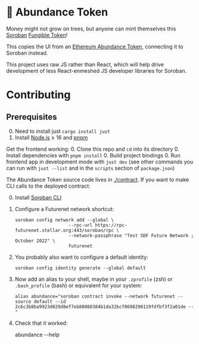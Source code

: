 🌳 Abundance Token
==================

Money might not grow on trees, but anyone can mint themselves this [Soroban](https://eips.ethereum.org/EIPS/eip-20) [Fungible Token](https://soroban.stellar.org/docs/reference/interfaces/token-interface)!

This copies the UI from an [Ethereum Abundance Token](https://github.com/chadoh/abundance-token), connecting it to Soroban instead.

This project uses raw JS rather than React, which will help drive development of less React-enmeshed JS developer libraries for Soroban.


Contributing
============

## Prerequisites 

0. Need to install just `cargo install just`
0. Install [Node.js](https://nodejs.org/en/download/package-manager/) ≥ 16 and [pnpm](https://pnpm.io/)

Get the frontend working:
0. Clone this repo and `cd` into its directory
0. Install dependencies with `pnpm install`
0. Build project bindings
0. Run frontend app in development mode with `just dev` (see other commands you can run with `just --list` and in the `scripts` section of `package.json`)

The Abundance Token source code lives in [./contract](./contract). If you want to make CLI calls to the deployed contract:

0. Install [Soroban CLI](https://soroban.stellar.org/docs/reference/soroban-cli)

1. Configure a Futurenet network shortcut:

       soroban config network add --global \
                           --rpc-url https://rpc-futurenet.stellar.org:443/soroban/rpc \
                           --network-passphrase "Test SDF Future Network ; October 2022" \
                           futurenet

2. You probably also want to configure a default identity:

       soroban config identity generate --global default

3. Now add an alias to your shell, maybe in your `.zprofile` (zsh) or `.bash_profile` (bash) or equivalent for your system:

       alias abundance="soroban contract invoke --network futurenet --source default --id 2c6c3b8ba9923d029d8ef7eb80080384b1da32bcf0698290119fdfbf3f2a01de --"

4. Check that it worked:

      abundance --help


